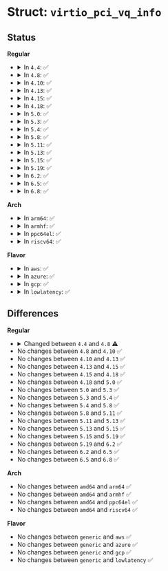 # Struct: <code>virtio_pci_vq_info</code>

## Status
<b>Regular</b>
<ul>
<li>
<details>
<summary>In <code>4.4</code>: ✅</summary>

```c
struct virtio_pci_vq_info {
    struct virtqueue *vq;
    int num;
    void *queue;
    struct list_head node;
    unsigned int msix_vector;
};
```
</details>
</li>
<li>
<details>
<summary>In <code>4.8</code>: ✅</summary>

```c
struct virtio_pci_vq_info {
    struct virtqueue *vq;
    struct list_head node;
    unsigned int msix_vector;
};
```
</details>
</li>
<li>
<details>
<summary>In <code>4.10</code>: ✅</summary>

```c
struct virtio_pci_vq_info {
    struct virtqueue *vq;
    struct list_head node;
    unsigned int msix_vector;
};
```
</details>
</li>
<li>
<details>
<summary>In <code>4.13</code>: ✅</summary>

```c
struct virtio_pci_vq_info {
    struct virtqueue *vq;
    struct list_head node;
    unsigned int msix_vector;
};
```
</details>
</li>
<li>
<details>
<summary>In <code>4.15</code>: ✅</summary>

```c
struct virtio_pci_vq_info {
    struct virtqueue *vq;
    struct list_head node;
    unsigned int msix_vector;
};
```
</details>
</li>
<li>
<details>
<summary>In <code>4.18</code>: ✅</summary>

```c
struct virtio_pci_vq_info {
    struct virtqueue *vq;
    struct list_head node;
    unsigned int msix_vector;
};
```
</details>
</li>
<li>
<details>
<summary>In <code>5.0</code>: ✅</summary>

```c
struct virtio_pci_vq_info {
    struct virtqueue *vq;
    struct list_head node;
    unsigned int msix_vector;
};
```
</details>
</li>
<li>
<details>
<summary>In <code>5.3</code>: ✅</summary>

```c
struct virtio_pci_vq_info {
    struct virtqueue *vq;
    struct list_head node;
    unsigned int msix_vector;
};
```
</details>
</li>
<li>
<details>
<summary>In <code>5.4</code>: ✅</summary>

```c
struct virtio_pci_vq_info {
    struct virtqueue *vq;
    struct list_head node;
    unsigned int msix_vector;
};
```
</details>
</li>
<li>
<details>
<summary>In <code>5.8</code>: ✅</summary>

```c
struct virtio_pci_vq_info {
    struct virtqueue *vq;
    struct list_head node;
    unsigned int msix_vector;
};
```
</details>
</li>
<li>
<details>
<summary>In <code>5.11</code>: ✅</summary>

```c
struct virtio_pci_vq_info {
    struct virtqueue *vq;
    struct list_head node;
    unsigned int msix_vector;
};
```
</details>
</li>
<li>
<details>
<summary>In <code>5.13</code>: ✅</summary>

```c
struct virtio_pci_vq_info {
    struct virtqueue *vq;
    struct list_head node;
    unsigned int msix_vector;
};
```
</details>
</li>
<li>
<details>
<summary>In <code>5.15</code>: ✅</summary>

```c
struct virtio_pci_vq_info {
    struct virtqueue *vq;
    struct list_head node;
    unsigned int msix_vector;
};
```
</details>
</li>
<li>
<details>
<summary>In <code>5.19</code>: ✅</summary>

```c
struct virtio_pci_vq_info {
    struct virtqueue *vq;
    struct list_head node;
    unsigned int msix_vector;
};
```
</details>
</li>
<li>
<details>
<summary>In <code>6.2</code>: ✅</summary>

```c
struct virtio_pci_vq_info {
    struct virtqueue *vq;
    struct list_head node;
    unsigned int msix_vector;
};
```
</details>
</li>
<li>
<details>
<summary>In <code>6.5</code>: ✅</summary>

```c
struct virtio_pci_vq_info {
    struct virtqueue *vq;
    struct list_head node;
    unsigned int msix_vector;
};
```
</details>
</li>
<li>
<details>
<summary>In <code>6.8</code>: ✅</summary>

```c
struct virtio_pci_vq_info {
    struct virtqueue *vq;
    struct list_head node;
    unsigned int msix_vector;
};
```
</details>
</li>
</ul>
<b>Arch</b>
<ul>
<li>
<details>
<summary>In <code>arm64</code>: ✅</summary>

```c
struct virtio_pci_vq_info {
    struct virtqueue *vq;
    struct list_head node;
    unsigned int msix_vector;
};
```
</details>
</li>
<li>
<details>
<summary>In <code>armhf</code>: ✅</summary>

```c
struct virtio_pci_vq_info {
    struct virtqueue *vq;
    struct list_head node;
    unsigned int msix_vector;
};
```
</details>
</li>
<li>
<details>
<summary>In <code>ppc64el</code>: ✅</summary>

```c
struct virtio_pci_vq_info {
    struct virtqueue *vq;
    struct list_head node;
    unsigned int msix_vector;
};
```
</details>
</li>
<li>
<details>
<summary>In <code>riscv64</code>: ✅</summary>

```c
struct virtio_pci_vq_info {
    struct virtqueue *vq;
    struct list_head node;
    unsigned int msix_vector;
};
```
</details>
</li>
</ul>
<b>Flavor</b>
<ul>
<li>
<details>
<summary>In <code>aws</code>: ✅</summary>

```c
struct virtio_pci_vq_info {
    struct virtqueue *vq;
    struct list_head node;
    unsigned int msix_vector;
};
```
</details>
</li>
<li>
<details>
<summary>In <code>azure</code>: ✅</summary>

```c
struct virtio_pci_vq_info {
    struct virtqueue *vq;
    struct list_head node;
    unsigned int msix_vector;
};
```
</details>
</li>
<li>
<details>
<summary>In <code>gcp</code>: ✅</summary>

```c
struct virtio_pci_vq_info {
    struct virtqueue *vq;
    struct list_head node;
    unsigned int msix_vector;
};
```
</details>
</li>
<li>
<details>
<summary>In <code>lowlatency</code>: ✅</summary>

```c
struct virtio_pci_vq_info {
    struct virtqueue *vq;
    struct list_head node;
    unsigned int msix_vector;
};
```
</details>
</li>
</ul>

## Differences
<b>Regular</b>
<ul>
<li>
<details>
<summary>Changed between <code>4.4</code> and <code>4.8</code> ⚠️</summary>
<ul>
<li>
<b>Field removed. </b>
<code>int num</code>
</li>
<li>
<b>Field removed. </b>
<code>void *queue</code>
</li>
</ul>
</details>
</li>
<li>
No changes between <code>4.8</code> and <code>4.10</code> ✅
</li>
<li>
No changes between <code>4.10</code> and <code>4.13</code> ✅
</li>
<li>
No changes between <code>4.13</code> and <code>4.15</code> ✅
</li>
<li>
No changes between <code>4.15</code> and <code>4.18</code> ✅
</li>
<li>
No changes between <code>4.18</code> and <code>5.0</code> ✅
</li>
<li>
No changes between <code>5.0</code> and <code>5.3</code> ✅
</li>
<li>
No changes between <code>5.3</code> and <code>5.4</code> ✅
</li>
<li>
No changes between <code>5.4</code> and <code>5.8</code> ✅
</li>
<li>
No changes between <code>5.8</code> and <code>5.11</code> ✅
</li>
<li>
No changes between <code>5.11</code> and <code>5.13</code> ✅
</li>
<li>
No changes between <code>5.13</code> and <code>5.15</code> ✅
</li>
<li>
No changes between <code>5.15</code> and <code>5.19</code> ✅
</li>
<li>
No changes between <code>5.19</code> and <code>6.2</code> ✅
</li>
<li>
No changes between <code>6.2</code> and <code>6.5</code> ✅
</li>
<li>
No changes between <code>6.5</code> and <code>6.8</code> ✅
</li>
</ul>
<b>Arch</b>
<ul>
<li>
No changes between <code>amd64</code> and <code>arm64</code> ✅
</li>
<li>
No changes between <code>amd64</code> and <code>armhf</code> ✅
</li>
<li>
No changes between <code>amd64</code> and <code>ppc64el</code> ✅
</li>
<li>
No changes between <code>amd64</code> and <code>riscv64</code> ✅
</li>
</ul>
<b>Flavor</b>
<ul>
<li>
No changes between <code>generic</code> and <code>aws</code> ✅
</li>
<li>
No changes between <code>generic</code> and <code>azure</code> ✅
</li>
<li>
No changes between <code>generic</code> and <code>gcp</code> ✅
</li>
<li>
No changes between <code>generic</code> and <code>lowlatency</code> ✅
</li>
</ul>
